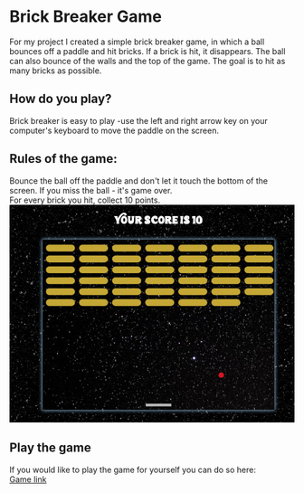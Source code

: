 
# Brick Breaker Game

For my project I created a simple brick breaker game, in which a ball bounces off a paddle and hit bricks. If a brick is hit, it disappears. The ball can also bounce of the walls and the top of the game. The goal is to hit as many bricks as possible.


## How do you play?


Brick breaker is easy to play -use the left and right arrow key on your computer's keyboard to move the paddle on the screen.  

## Rules of the game:

Bounce the ball off the paddle and don't let it touch the bottom of the screen. If you miss the ball - it's game over.  
For every brick you hit, collect 10 points.  
![My game!](/images/readme.png)

## Play the game
If you would like to play the game for yourself you can do so here:   
[Game link](https://saskiap97.github.io/module-one-project/index.html?)


